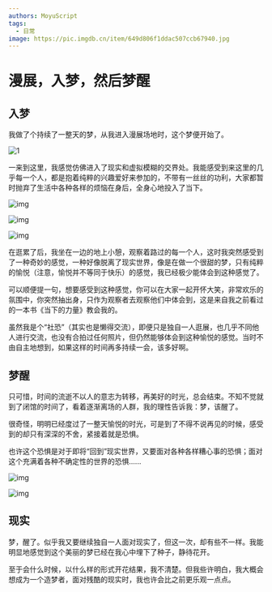 ```yaml
---
authors: MoyuScript
tags: 
  - 日常
image: https://pic.imgdb.cn/item/649d806f1ddac507ccb67940.jpg
---
```


# 漫展，入梦，然后梦醒

<!--truncate-->

## 入梦

我做了个持续了一整天的梦，从我进入漫展场地时，这个梦便开始了。

![1](https://pic.imgdb.cn/item/649d80b51ddac507ccb714b0.webp)

一来到这里，我感觉仿佛进入了现实和虚拟模糊的交界处。我能感受到来这里的几乎每一个人，都是抱着纯粹的兴趣爱好来参加的，不带有一丝丝的功利，大家都暂时抛弃了生活中各种各样的烦恼在身后，全身心地投入了当下。



![img](https://pic.imgdb.cn/item/649d80b61ddac507ccb71653.webp)



![img](https://pic.imgdb.cn/item/649d80b61ddac507ccb7175e.webp)



![img](https://pic.imgdb.cn/item/649d80b71ddac507ccb719d7.webp)

在逛累了后，我坐在一边的地上小憩，观察着路过的每一个人，这时我突然感受到了一种奇妙的感觉，一种好像脱离了现实世界，像是在做一个很甜的梦，只有纯粹的愉悦（注意，愉悦并不等同于快乐）的感觉，我已经极少能体会到这种感觉了。

可以顺便提一句，想要感受到这种感觉，你可以在大家一起开怀大笑，非常欢乐的氛围中，你突然抽出身，只作为观察者去观察他们中体会到，这是来自我之前看过的一本书《当下的力量》教会我的。

虽然我是个“社恐”（其实也是懒得交流），即便只是独自一人逛展，也几乎不同他人进行交流，也没有合拍过任何照片，但仍然能够体会到这种愉悦的感觉。当时不由自主地想到，如果这样的时间再多持续一会，该多好啊。

## 梦醒

只可惜，时间的流逝不以人的意志为转移，再美好的时光，总会结束。不知不觉就到了闭馆的时间了，看着逐渐离场的人群，我的理性告诉我：梦，该醒了。

很奇怪，明明已经度过了一整天愉悦的时光，可是到了不得不说再见的时候，感受到的却只有深深的不舍，紧接着就是恐惧。

也许这个恐惧是对于即将“回到”现实世界，又要面对各种各样糟心事的恐惧；面对这个充满着各种不确定性的世界的恐惧......

![img](https://pic.imgdb.cn/item/649d80b81ddac507ccb71ac8.webp)



![img](https://pic.imgdb.cn/item/649d819b1ddac507ccb91b24.webp)

## 现实

梦，醒了。似乎我又要继续独自一人面对现实了，但这一次，却有些不一样。我能明显地感觉到这个美丽的梦已经在我心中埋下了种子，静待花开。

至于会什么时候，以什么样的形式开花结果，我不清楚。但我些许明白，我大概会想成为一个造梦者，面对残酷的现实时，我也许会比之前更乐观一点点。